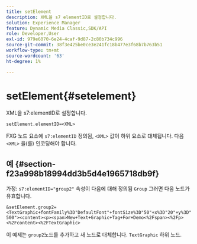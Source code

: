 ```yaml
---
title: setElement
description: XML을 s7 elementID로 설정합니다.
solution: Experience Manager
feature: Dynamic Media Classic,SDK/API
role: Developer,User
exl-id: 979e6070-6e24-4caf-9d87-2c80b734c996
source-git-commit: 38f3e425be0ce3e241fc18b477e3f68b7b763b51
workflow-type: tm+mt
source-wordcount: '63'
ht-degree: 1%

---
```


# setElement{#setelement}

XML을 s7:elementID로 설정합니다.

`setElement.elementID=<XML>`

FXG 노드 요소에 `s7:elementID` 정의됨, `<XML>` 값이 하위 요소로 대체됩니다. 다음 `<XML>` 을(를) 인코딩해야 합니다.

## 예 {#section-f23a998b18994dd3b5d4e1965718db9f}

가정: `s7:elementID="group2"` 속성이 다음에 대해 정의됨 `Group` 그러면 다음 노드가 유효합니다.

`&setElement.group2=<TextGraphic+fontFamily%3D"DefaultFont"+fontSize%3D"50"+x%3D"20"+y%3D"500"><content><p><span>New+Text+Graphic+Tag+For+Demo<%2Fspan><%2Fp><%2Fcontent><%2FTextGraphic>`

이 예제는 `group2`노드를 추가하고 새 노드로 대체합니다. `TextGraphic` 하위 노드.
